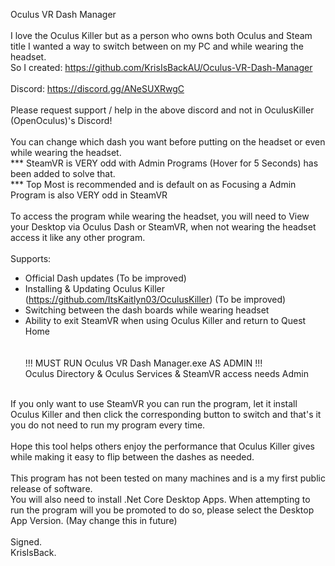 Oculus VR Dash Manager<br>
<br>
I love the Oculus Killer but as a person who owns both Oculus and Steam title I wanted a way to switch between on my PC and while wearing the headset.<br>
So I created: https://github.com/KrisIsBackAU/Oculus-VR-Dash-Manager<br>
<br>
Discord: https://discord.gg/ANeSUXRwgC<br>
<br>Please request support / help in the above discord and not in OculusKiller (OpenOculus)'s Discord!<br>
<br>
You can change which dash you want before putting on the headset or even while wearing the headset.<br>
    *** SteamVR is VERY odd with Admin Programs (Hover for 5 Seconds) has been added to solve that.<br>
    *** Top Most is recommended and is default on as Focusing a Admin Program is also VERY odd in SteamVR<br><br>
To access the program while wearing the headset, you will need to View your Desktop via Oculus Dash or SteamVR, when not wearing the headset access it like any other program.<br>
<br>
Supports:<br>
- Official Dash updates (To be improved)<br>
- Installing & Updating Oculus Killer  (https://github.com/ItsKaitlyn03/OculusKiller)  (To be improved)<br>
- Switching between the dash boards while wearing headset<br>
- Ability to exit SteamVR when using Oculus Killer and return to Quest Home<br>
<br><br>
!!! MUST RUN Oculus VR Dash Manager.exe AS ADMIN !!!<br>
Oculus Directory & Oculus Services & SteamVR access needs Admin<br>
<br>
If you only want to use SteamVR you can run the program, let it install Oculus Killer and then click the corresponding button to switch and that's it you do not need to run my program every time.<br>
<br>
Hope this tool helps others enjoy the performance that Oculus Killer gives while making it easy to flip between the dashes as needed.<br>
<br>
This program has not been tested on many machines and is a my first public release of software.<br>
You will also need to install .Net Core Desktop Apps. When attempting to run the program will you be promoted to do so, please select the Desktop App Version. (May change this in future)<br>
<br>
Signed.<br>
KrisIsBack.<br>







